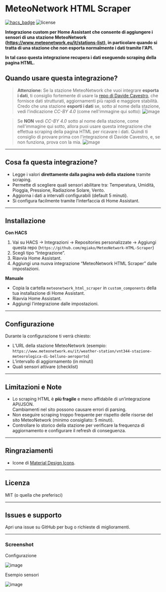 # MeteoNetwork HTML Scraper

[![hacs_badge](https://img.shields.io/badge/HACS-Custom-orange.svg)](https://hacs.xyz/)
![license](https://img.shields.io/github/license/mgiako/meteonetwork-html-scraper)

**Integrazione custom per Home Assistant che consente di aggiungere i sensori di una stazione MeteoNetwork (https://www.meteonetwork.eu/it/stations-list), in particolare quando si tratta di una stazione che non esporta normalmente i dati tramite l'API.**

**In tal caso questa integrazione recupera i dati eseguendo scraping della pagina HTML.**

## Quando usare questa integrazione?

> **Attenzione:** Se la stazione MeteoNetwork che vuoi integrare **esporta i dati**, ti consiglio fortemente di usare la [repo di Davide Cavestro](https://github.com/davidecavestro/meteonetwork-weather), che fornisce dati strutturati, aggiornamenti più rapidi e maggiore stabilità.  
> Credo che una stazione **esporti i dati** se, sotto al nome della stazione, vedi l’indicazione _CC-BY 4.0_ (come nell'immagine qui sotto):
![image](https://github.com/user-attachments/assets/d891b2de-c168-47e9-a2d5-31f81d5ed4ff)


> Se **NON** vedi _CC-BY 4.0_ sotto al nome della stazione, come nell'immagine qui sotto,
  allora puoi usare questa integrazione che effettua scraping della pagina HTML per ricavare i dati.
  Quindi ti consiglio di provare prima con l'integrazione di Davide Cavestro, e, se non funziona, prova con la mia.
![image](https://github.com/user-attachments/assets/c6ddd598-9c63-4313-95c9-10869273d7c9)

---

## Cosa fa questa integrazione?

- Legge i valori **direttamente dalla pagina web della stazione** tramite scraping.
- Permette di scegliere quali sensori abilitare tra: Temperatura, Umidità, Pioggia, Pressione, Radiazione Solare, Vento.
- Aggiorna i dati a intervalli configurabili (default 5 minuti).
- Si configura facilmente tramite l’interfaccia di Home Assistant.

---

## Installazione

**Con HACS**
1. Vai su HACS → Integrazioni → Repositories personalizzate → Aggiungi questa repo (`https://github.com/mgiako/MeteoNetwork-HTML-Scraper`)
2. Scegli tipo “Integrazione”.
3. Riavvia Home Assistant.
4. Aggiungi una nuova integrazione “MeteoNetwork HTML Scraper” dalle impostazioni.

**Manuale**
- Copia la cartella `meteonetwork_html_scraper` in `custom_components` della tua installazione di Home Assistant.
- Riavvia Home Assistant.
- Aggiungi l’integrazione dalle impostazioni.

---

## Configurazione

Durante la configurazione ti verrà chiesto:
- L’URL della stazione MeteoNetwork (esempio: `https://www.meteonetwork.eu/it/weather-station/vnt344-stazione-meteorologica-di-belluno-aeroporto`)
- L’intervallo di aggiornamento (in minuti)
- Quali sensori attivare (checklist)

---

## Limitazioni e Note

- Lo scraping HTML è **più fragile** e meno affidabile di un’integrazione API/JSON.  
  Cambiamenti nel sito possono causare errori di parsing.
- Non eseguire scraping troppo frequente per rispetto delle risorse del sito MeteoNetwork (minimo consigliato: 5 minuti).
- Controllare lo storico della stazione per verificare la frequenza di aggiornamento e configurare il refresh di conseguenza.

---

## Ringraziamenti

- Icone di [Material Design Icons](https://materialdesignicons.com/).

---

## Licenza

MIT (o quella che preferisci)

---

## Issues e supporto

Apri una issue su GitHub per bug o richieste di miglioramenti.

---

### Screenshot
Configurazione

![image](https://github.com/user-attachments/assets/b027abc0-8fbb-4a73-a1b2-7869a1505eed)

Esempio sensori

![image](https://github.com/user-attachments/assets/3f4e50d7-0798-411e-8da6-66cae5a63f8c)
